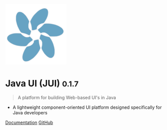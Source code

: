 ![logo](images/logo.png)

# Java UI (JUI) <small>0.1.7</small>

> A platform for building Web-based UI's in Java

- A lightweight component-oriented UI platform designed specifically for Java developers

[Documentation](#documentation)
[GitHub](https://github.com/juiproject/jui-stack/)